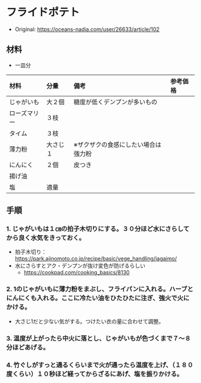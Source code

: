 # フライドポテト
* Original: https://oceans-nadia.com/user/26633/article/102

## 材料
* 一皿分

| 材料 | 分量 | 備考 | 参考価格 |
|:---|:---|:---|:---|
| じゃがいも | 大２個 | 糖度が低くデンプンが多いもの |
| ローズマリー | ３枝 |
| タイム | ３枝 |
| 薄力粉 | 大さじ１ | ※ザクザクの食感にしたい場合は強力粉 |
| にんにく | ２個 | 皮つき |
| 揚げ油 |
| 塩 | 適量 |

## 手順
### 1. じゃがいもは１㎝の拍子木切りにする。３０分ほど水にさらしてから良く水気をきっておく。
  * 拍子木切り：https://park.ajinomoto.co.jp/recipe/basic/vege_handling/jagaimo/
  * 水にさらすとアク・デンプンが抜け変色が防げるらしい
    * https://cookpad.com/cooking_basics/8130

### 2. 1のじゃがいもに薄力粉をまぶし、フライパンに入れる。ハーブとにんにくも入れる。ここに冷たい油をひたひたに注ぎ、強火で火にかける。
  * 大さじ1だと少ない気がする。つけたい衣の量に合わせて調整。

### 3. 温度が上がったら中火に落とし、じゃがいもが色づくまで７～８分ほどあげる。

### 4. 竹ぐしがすっと通るくらいまで火が通ったら温度を上げ、（１８０度くらい）１０秒ほど経ってからざるにあげ、塩を振りかける。
